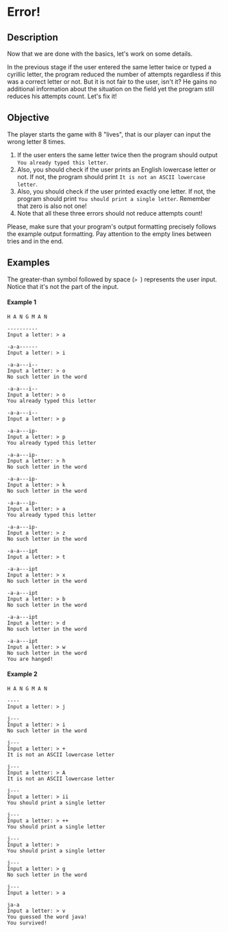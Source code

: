 #  Error! 
## Description
Now that we are done with the basics, let's work on some details.

In the previous stage if the user entered the same letter twice or typed a cyrillic letter, the program reduced the number of attempts regardless if this was a correct letter or not. But it is not fair to the user, isn't it? He gains no additional information about the situation on the field yet the program still reduces his attempts count. Let's fix it!

## Objective
The player starts the game with 8 "lives", that is our player can input the wrong letter 8 times.

   1. If the user enters the same letter twice then the program should output ```You already typed this letter```.
   2. Also, you should check if the user prints an English lowercase letter or not. If not, the program should print ```It is not an ASCII lowercase letter```. 
   3. Also, you should check if the user printed exactly one letter. If not, the program should print ```You should print a single letter```. Remember that zero is also not one!
   4. Note that all these three errors should not reduce attempts count!

Please, make sure that your program's output formatting precisely follows the example output formatting. Pay attention to the empty lines between tries and in the end.
## Examples
The greater-than symbol followed by space (```> ```) represents the user input. Notice that it's not the part of the input.

#### Example 1
```
H A N G M A N
 
----------
Input a letter: > a
 
-a-a------
Input a letter: > i
 
-a-a---i--
Input a letter: > o
No such letter in the word
 
-a-a---i--
Input a letter: > o
You already typed this letter
 
-a-a---i--
Input a letter: > p
 
-a-a---ip-
Input a letter: > p
You already typed this letter
 
-a-a---ip-
Input a letter: > h
No such letter in the word
 
-a-a---ip-
Input a letter: > k
No such letter in the word
 
-a-a---ip-
Input a letter: > a
You already typed this letter
 
-a-a---ip-
Input a letter: > z
No such letter in the word
 
-a-a---ipt
Input a letter: > t
 
-a-a---ipt
Input a letter: > x
No such letter in the word
 
-a-a---ipt
Input a letter: > b
No such letter in the word
 
-a-a---ipt
Input a letter: > d
No such letter in the word
 
-a-a---ipt
Input a letter: > w
No such letter in the word
You are hanged!
```
#### Example 2
```
H A N G M A N
 
----
Input a letter: > j
 
j---
Input a letter: > i
No such letter in the word
 
j---
Input a letter: > +
It is not an ASCII lowercase letter
 
j---
Input a letter: > A
It is not an ASCII lowercase letter
 
j---
Input a letter: > ii
You should print a single letter
 
j---
Input a letter: > ++
You should print a single letter
 
j---
Input a letter: >
You should print a single letter
 
j---
Input a letter: > g
No such letter in the word
 
j---
Input a letter: > a
 
ja-a
Input a letter: > v
You guessed the word java!
You survived!
```
